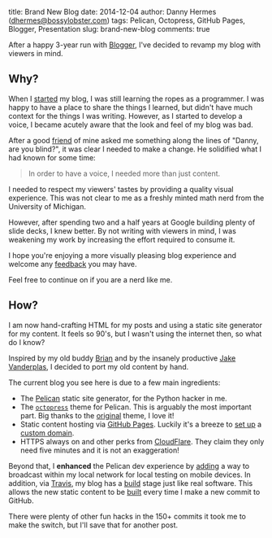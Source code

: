 title: Brand New Blog
date: 2014-12-04
author: Danny Hermes (dhermes@bossylobster.com)
tags: Pelican, Octopress, GitHub Pages, Blogger, Presentation
slug: brand-new-blog
comments: true

After a happy 3-year run with [Blogger][1], I've decided to
revamp my blog with viewers in mind.

## Why?

When I [started][3] my blog, I was still learning the ropes as a
programmer. I was happy to have a place to share the things I learned,
but didn't have much context for the things I was writing.
However, as I started to develop a voice, I became acutely aware
that the look and feel of my blog was bad.

After a good [friend][5] of mine asked me something along the lines
of "Danny, are you blind?", it was clear I needed to make a change.
He solidified what I had known for some time:

> In order to have a voice, I needed more than just content.

I needed to respect my viewers' tastes by providing a quality visual
experience. This was not clear to me as a freshly minted math nerd from
the University of Michigan.

However, after spending two and a half years at Google building plenty of
slide decks, I knew better. By not writing with viewers in mind, I was
weakening my work by increasing the effort required to consume it.

I hope you're enjoying a more visually pleasing blog
experience and welcome any [feedback][18] you may have.

Feel free to continue on if you are a nerd like me.

## How?

I am now hand-crafting HTML for my posts and using a static site
generator for my content. It feels so 90's, but I wasn't using the
internet then, so what do I know?

Inspired by my old buddy [Brian][6] and by the insanely productive
[Jake Vanderplas][7], I decided to port my old content by hand.

The current blog you see here is due to a few main ingredients:

- The [Pelican][2] static site generator, for the Python hacker in me.
- The [`octopress`][8] theme for Pelican. This is arguably the most
  important part. Big thanks to the [original][9] theme, I love it!
- Static content hosting via [GitHub Pages][10]. Luckily it's a breeze
  to [set up][12] a [custom domain][11].
- HTTPS always on and other perks from [CloudFlare][13]. They claim they
  only need five minutes and it is not an exaggeration!

Beyond that, I **enhanced** the Pelican dev experience by [adding][14]
a way to broadcast within my local network for local testing on
mobile devices. In addition, via [Travis][15], my blog has a [build][16]
stage just like real software. This allows the new static content
to be [built][17] every time I make a new commit to GitHub.

There were plenty of other fun hacks in the 150+ commits it took me
to make the switch, but I'll save that for another post.

[1]: http://bossylobster.blogspot.com/
[2]: http://docs.getpelican.com/en/latest/
[3]: https://blog.bossylobster.com/2011/04/first.html
[4]: https://blog.bossylobster.com/2014/09/quantitative-brain-teaser-brain-only.html
[5]: https://twitter.com/zacharykimball
[6]: http://brianmannmath.github.io/
[7]: https://jakevdp.github.io/blog/2013/05/07/migrating-from-octopress-to-pelican/
[8]: https://github.com/duilio/pelican-octopress-theme
[9]: http://octopress.org/
[10]: https://pages.github.com/
[11]: https://help.github.com/articles/setting-up-a-custom-domain-with-github-pages/
[12]: https://github.com/dhermes/dhermes.github.io/blob/master/CNAME
[13]: https://www.cloudflare.com/
[14]: https://github.com/dhermes/bossylobster-blog/commit/f578f3c70ea71f4e513c7ff10f5f5afc963b5df4
[15]: https://travis-ci.org/
[16]: https://github.com/dhermes/bossylobster-blog/blob/master/.travis.yml
[17]: https://travis-ci.org/dhermes/bossylobster-blog/
[18]: https://github.com/dhermes/bossylobster-blog/issues/new
